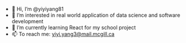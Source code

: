 - 👋 Hi, I’m @yiyiyang81
- 👀 I’m interested in real world application of data science and software development
- 🌱 I’m currently learning React for my school project
- 📫 To reach me: yiyi.yang3@mail.mcgill.ca

<!---
yiyiyang81/yiyiyang81 is a ✨ special ✨ repository because its `README.md` (this file) appears on your GitHub profile.
You can click the Preview link to take a look at your changes.
--->
